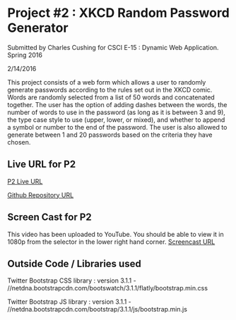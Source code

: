 # Project #2 : XKCD Random Password Generator

Submitted by Charles Cushing for CSCI E-15 : Dynamic Web Application. Spring 2016

2/14/2016

This project consists of a web form which allows a user to randomly generate passwords according to the rules set out in the XKCD comic. Words are randomly selected from a list of 50 words and concatenated together. The user has the option of adding dashes between the words, the number of words to use in the password (as long as it is between 3 and 9), the type case style to use (upper, lower, or mixed), and whether to append a symbol or number to the end of the password. The user is also allowed to generate between 1 and 20 passwords based on the criteria they have chosen.


## Live URL for P2

[P2 Live URL](http://p2.cscie15-ccushing.com/)

[Github Repository URL](https://github.com/ccushing/p2)


## Screen Cast for P2
This video has been uploaded to YouTube. You should be able to view it in 1080p from the selector in the lower right hand corner.
[Screencast URL](https://youtu.be/-Lq7yc39Rmk)


## Outside Code / Libraries used

Twitter Bootstrap CSS library : version 3.1.1 - //netdna.bootstrapcdn.com/bootswatch/3.1.1/flatly/bootstrap.min.css

Twitter Bootstrap JS library  : version 3.1.1 - //netdna.bootstrapcdn.com/bootstrap/3.1.1/js/bootstrap.min.js